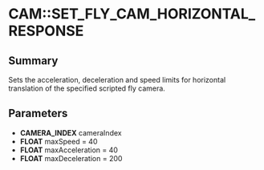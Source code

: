# CAM::SET_FLY_CAM_HORIZONTAL_RESPONSE

## Summary
Sets the acceleration, deceleration and speed limits for horizontal translation of the specified scripted fly camera.

## Parameters
* **CAMERA_INDEX** cameraIndex
* **FLOAT** maxSpeed = 40
* **FLOAT** maxAcceleration = 40
* **FLOAT** maxDeceleration = 200
